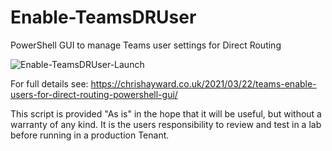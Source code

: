 # Enable-TeamsDRUser
PowerShell GUI to manage Teams user settings for Direct Routing


![Enable-TeamsDRUser-Launch](https://user-images.githubusercontent.com/59954977/112008471-68977180-8b1d-11eb-93c6-97a8e8b1e48d.JPG)

For full details see: https://chrishayward.co.uk/2021/03/22/teams-enable-users-for-direct-routing-powershell-gui/

This script is provided "As is" in the hope that it will be useful, but without a warranty of any kind. It is the users responsibility to review and test in a lab before running in a production Tenant.
